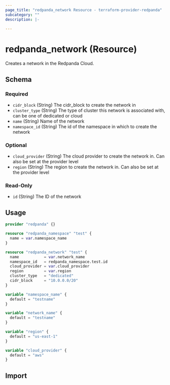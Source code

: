 ```yaml
---
page_title: "redpanda_network Resource - terraform-provider-redpanda"
subcategory: ""
description: |-
  
---
```


# redpanda_network (Resource)



Creates a network in the Redpanda Cloud.

<!-- schema generated by tfplugindocs -->
## Schema

### Required

- `cidr_block` (String) The cidr_block to create the network in
- `cluster_type` (String) The type of cluster this network is associated with, can be one of dedicated or cloud
- `name` (String) Name of the network
- `namespace_id` (String) The id of the namespace in which to create the network

### Optional

- `cloud_provider` (String) The cloud provider to create the network in. Can also be set at the provider level
- `region` (String) The region to create the network in. Can also be set at the provider level

### Read-Only

- `id` (String) The ID of the network

## Usage

```terraform
provider "redpanda" {}

resource "redpanda_namespace" "test" {
  name = var.namespace_name
}

resource "redpanda_network" "test" {
  name           = var.network_name
  namespace_id   = redpanda_namespace.test.id
  cloud_provider = var.cloud_provider
  region         = var.region
  cluster_type   = "dedicated"
  cidr_block     = "10.0.0.0/20"
}

variable "namespace_name" {
  default = "testname"
}

variable "network_name" {
  default = "testname"
}

variable "region" {
  default = "us-east-1"
}

variable "cloud_provider" {
  default = "aws"
}
```

## Import

